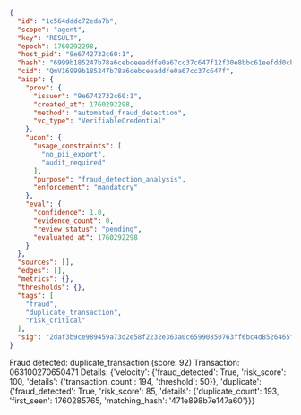 ```json
{
  "id": "1c564dddc72eda7b",
  "scope": "agent",
  "key": "RESULT",
  "epoch": 1760292298,
  "host_pid": "9e6742732c60:1",
  "hash": "6999b185247b78a6cebceeaddfe0a67cc37c647f12f30e8bbc61eefdd0cb7da8",
  "cid": "QmV16999b185247b78a6cebceeaddfe0a67cc37c647f",
  "aicp": {
    "prov": {
      "issuer": "9e6742732c60:1",
      "created_at": 1760292298,
      "method": "automated_fraud_detection",
      "vc_type": "VerifiableCredential"
    },
    "ucon": {
      "usage_constraints": [
        "no_pii_export",
        "audit_required"
      ],
      "purpose": "fraud_detection_analysis",
      "enforcement": "mandatory"
    },
    "eval": {
      "confidence": 1.0,
      "evidence_count": 0,
      "review_status": "pending",
      "evaluated_at": 1760292298
    }
  },
  "sources": [],
  "edges": [],
  "metrics": {},
  "thresholds": {},
  "tags": [
    "fraud",
    "duplicate_transaction",
    "risk_critical"
  ],
  "sig": "2daf3b9ce989459a73d2e58f2232e363a0c65990850763ff6bc4d8526465f4a6"
}
```

Fraud detected: duplicate_transaction (score: 92)
Transaction: 063100270650471
Details: {'velocity': {'fraud_detected': True, 'risk_score': 100, 'details': {'transaction_count': 194, 'threshold': 50}}, 'duplicate': {'fraud_detected': True, 'risk_score': 85, 'details': {'duplicate_count': 193, 'first_seen': 1760285765, 'matching_hash': '471e898b7e147a60'}}}